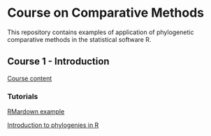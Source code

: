 # Course on Comparative Methods

This repository contains examples of application of phylogenetic comparative methods in the statistical software R.

## Course 1 - Introduction

[Course content](./course1/)

### Tutorials

[RMardown example](http://htmlpreview.github.com/?http://github.com/simjoly/CourseComparativeMethods/blob/master/course1/First_RMarkdown_Document.html)

[Introduction to phylogenies in R](http://htmlpreview.github.com/?http://github.com/simjoly/CourseComparativeMethods/blob/master/course1/Introduction_phylo.html)
